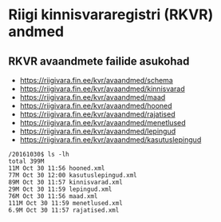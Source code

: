 # Riigi kinnisvararegistri (RKVR) andmed

## RKVR avaandmete failide asukohad

* https://riigivara.fin.ee/kvr/avaandmed/schema
* https://riigivara.fin.ee/kvr/avaandmed/kinnisvarad 
* https://riigivara.fin.ee/kvr/avaandmed/maad 
* https://riigivara.fin.ee/kvr/avaandmed/hooned 
* https://riigivara.fin.ee/kvr/avaandmed/rajatised 
* https://riigivara.fin.ee/kvr/avaandmed/menetlused 
* https://riigivara.fin.ee/kvr/avaandmed/lepingud 
* https://riigivara.fin.ee/kvr/avaandmed/kasutuslepingud

```
/20161030$ ls -lh
total 399M
11M Oct 30 11:56 hooned.xml
77M Oct 30 12:00 kasutuslepingud.xml
89M Oct 30 11:57 kinnisvarad.xml
29M Oct 30 11:59 lepingud.xml
76M Oct 30 11:56 maad.xml
111M Oct 30 11:59 menetlused.xml
6.9M Oct 30 11:57 rajatised.xml
```
